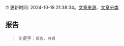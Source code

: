 :alarm_clock: 更新时间: 2024-10-18 21:38:34。[文章来源](/README.md)、[文章分类](/TAGS.md)

## 报告


> 关键字：`报告`、`月报`



